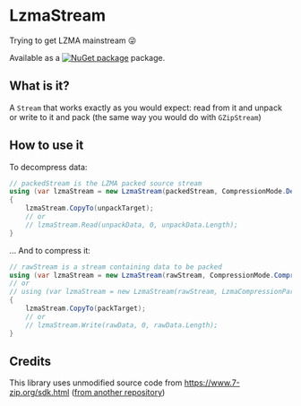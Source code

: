 # LzmaStream
Trying to get LZMA mainstream  :stuck_out_tongue_winking_eye:

Available as a [![NuGet package](http://img.shields.io/nuget/v/LzmaStream.svg?style=flat-square)](https://www.nuget.org/packages/LzmaStream) package.

## What is it?

A `Stream` that works exactly as you would expect: read from it and unpack or write to it and pack (the same way you would do with `GZipStream`)

## How to use it

To decompress data:
```csharp
// packedStream is the LZMA packed source stream
using (var lzmaStream = new LzmaStream(packedStream, CompressionMode.Decompress))
{
    lzmaStream.CopyTo(unpackTarget);
    // or
    // lzmaStream.Read(unpackData, 0, unpackData.Length);
}
```

… And to compress it:
```csharp
// rawStream is a stream containing data to be packed
using (var lzmaStream = new LzmaStream(rawStream, CompressionMode.Compress))
// or
// using (var lzmaStream = new LzmaStream(rawStream, LzmaCompressionParameters.Defaut /* or .Optimal or .Fast or custom… */))
{
    lzmaStream.CopyTo(packTarget);
    // or
    // lzmaStream.Write(rawData, 0, rawData.Length);
}
```


## Credits

This library uses unmodified source code from https://www.7-zip.org/sdk.html ([from another repository](https://github.com/picrap/lzma-sdk))
